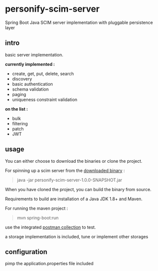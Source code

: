 # personify-scim-server

Spring Boot Java SCIM server implementation with pluggable persistence layer

## intro

basic server implementation.

**currently implemented :**

- create, get, put, delete, search
- discovery
- basic authentication
- schema validation
- paging
- uniqueness constraint validation


**on the list :**

- bulk
- filtering
- patch
- JWT



## usage

You can either choose to download the binaries or clone the project.

For spinning up a scim server from the [downloaded binary](https://bitbucket.org/wouter29/personify-scim-server/downloads/) : 

> java -jar personify-scim-server-1.0.0-SNAPSHOT.jar

When you have cloned the project, you can build the binary from source.

Requirements to build are installation of a Java JDK 1.8+ and Maven.

For running the maven project :

> mvn spring-boot:run


use the integrated [postman collection](https://bitbucket.org/wouter29/personify-scim-server/src/master/scim.postman_collection.json) to test.

a storage implementation is included, tune or implement other storages


## configuration

pimp the application.properties file included

